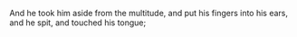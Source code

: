 And he took him aside from the multitude, and put his fingers into his ears, and he spit, and touched his tongue;
